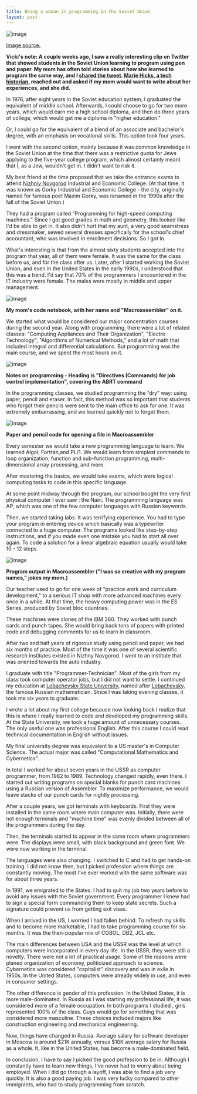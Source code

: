 ```yaml
---
title: Being a woman in programming in the Soviet Union
layout: post
---
```

![image](https://raw.githubusercontent.com/veekaybee/veekaybee.github.io/master/images/programmers.jpg)

[Image source.](http://zavodfoto.livejournal.com/2908010.html) 

**Vicki's note: A couple weeks ago, I saw a really interesting clip on Twitter that showed students in the Soviet Union learning to program using pen and paper. My mom has often told stories about how she learned to program the same way, and I [shared the tweet](https://twitter.com/TheEliselise/status/830606510413725696).  [Marie Hicks, a tech historian,](http://mariehicks.net/) reached out and asked if my mom would want to write about her experiences, and she did.**


In 1976, after eight years in the Soviet education system, I graduated the equivalent of middle school. Afterwards, I could choose to go for two more years, which would earn me a high school diploma, and then do three years of college, which would get me a diploma in "higher education."

Or, I could go for the equivalent of a blend of an associate and bachelor's degree, with an emphasis on vocational skills. This option took four years. 

I went with the second option, mainly because it was common knowledge in the Soviet Union at the time that there was a restrictive quota for Jews applying to the five-year college program, which almost certainly meant that I, as a Jew, wouldn't get in. I didn't want to risk it. 

My best friend at the time proposed that we take the entrance exams to attend [Nizhniy Novgorod](https://en.wikipedia.org/wiki/Nizhny_Novgorod) Industrial and Economic College. (At that time, it was known as Gorky Industrial and Economic College - the city, originally named for famous poet Maxim Gorky, was renamed in the 1990s after the fall of the Soviet Union.) 

They had a program called "Programming for high-speed computing machines." Since I got good grades in math and geometry, this looked like I'd be able to get in. It also didn't hurt that my aunt, a very good seamstress and dressmaker, sewed several dresses specifically for the school's chief accountant, who was involved in enrollment decisions. So I got in. 

What's interesting is that from the almost sixty students accepted into the program that year, all of them were female. It was the same for the class before us, and for the class after us. Later, after I started working the Soviet Union, and even in the United States in the early 1990s, I understood that this was a trend. I'd say that 70% of the programmers I encountered in the IT industry were female. The males were mostly in middle and upper management.

![image](https://raw.githubusercontent.com/veekaybee/veekaybee.github.io/master/images/code_notebooks.jpg)

**My mom's code notebook, with her name and  "Macroassembler" on it.**

We started what would be considered our major concentration courses during the second year. Along with programming, there were a lot of related classes: "Computing Appliances and Their Organization", "Electro Technology", "Algorithms of Numerical Methods," and a lot of math that included integral and differential calculations. But programming was the main course, and we spent the most hours on it. 

![image](https://raw.githubusercontent.com/veekaybee/veekaybee.github.io/master/images/codenotes.jpg)

**Notes on programming - Heading is "Directives (Commands) for job control implementation", covering the ABRT command**

In the programming classes, we studied programming the “dry” way: using paper, pencil and eraser. In fact, this method was so important that students who forgot their pencils were sent to the main office to ask for one. It was extremely embarrassing, and we learned quickly not to forget them. 

![image](https://raw.githubusercontent.com/veekaybee/veekaybee.github.io/master/images/program_written.jpg)

**Paper and pencil code for opening a file in Macroassembler** 

Every semester we would take a new programming language to learn. We learned Algol, Fortran,and  PL/1. We would learn from simplest commands to loop organization, function and sub-function programming, multi-dimensional array processing, and more. 

After mastering the basics, we would take exams, which were logical computing tasks to code in this specific language.

At some point midway through the program, our school bought the very first physical computer I ever saw : the Nairi. The programming language was AP, which was one of the few computer languages with Russian keywords. 

Then, we started taking labs. It was terrifying experience. You had to type your program in entering device which basically was a typewriter connected to a huge computer. The programs looked like step-by-step instructions,   and if you made even one mistake you had to start all over again. To code a solution for a linear algebraic equation usually would take 10 - 12 steps. 


![image](https://raw.githubusercontent.com/veekaybee/veekaybee.github.io/master/images/program.jpg)

**Program output in Macroassembler ("I was so creative with my program names," jokes my mom.)**


Our teacher used to go for one week of "practice work and curriculum development," to a serious IT shop with more advanced machines every once in a while. At that time, the heavy computing power was in the ES Series, produced by Soviet bloc countries. 

These machines were clones of the IBM 360. They worked with punch cards and punch tapes. She would bring back tons of papers with printed code and debugging comments for us to learn in classroom. 

After two and half years of rigorous study using pencil and paper, we had six months of practice. Most of the time it was one of several scientific research institutes existed in Nizhny Novgorod. I went to an institute that was oriented towards the auto industry. 

I graduate with title "Programmer-Technician". Most of the girls from my class took computer operator jobs, but I did not want to settle. I continued my education at [Lobachevsky State University](http://eng.unn.ru/), named after [Lobachevsky](https://en.wikipedia.org/wiki/Nikolai_Lobachevsky), the famous Russian mathematician.  Since I was taking evening classes, it took me six years to graduate. 

I wrote a lot about my first college because now looking back I realize that this is where I really learned to code and developed my programming skills. At the State University, we took a huge amount of unnecessary courses. The only useful one was professional English. After this course I could read technical documentation in English without issues.

My final university degree was equivalent to a US master's in Computer Science. The actual major was called "Computational Mathematics and Cybernetics".

In total I worked for about seven years in the USSR as computer programmer, from 1982 to 1989. Technology changed rapidly, even there. I started out writing programs on special blanks for punch card machines using a Russian version of Assembler. To maximize performance, we would leave stacks of our punch cards for nightly processing. 

After a couple years, we got terminals with keyboards. First they were installed in the same room where main computer was. Initially, there were not enough terminals and "machine time" was evenly divided between all of the programmers during the day.

Then, the terminals started to appear in the same room where programmers were. The displays were small, with black background and green font. We were now working in the terminal. 

The languages were also changing. I switched to C and had to get hands-on training. I did not know then, but I picked profession where things are constantly moving. The most I've ever worked with the same software was for about three years. 

In 1991, we emigrated to the States. I had to quit my job two years before to avoid any issues with the Soviet government. Every programmer I knew had to sign a special form commanding them to keep state secrets. Such a signature could prevent us from getting exit visas.

When I arrived in the US, I worried I had fallen behind. To refresh my skills and to become more marketable, I had to take programming course for six months. It was the then-popular mix of COBOL, DB2, JCL etc.  

The main differences between USA and the USSR was the level at which computers were incorporated in every day life. In the USSR, they were still a novelty.  There were not a lot of practical usage. Some of the reasons were  planed  organization of economy, politicized approach to science. Cybernetics was considered "capitalist" discovery and was in exile in 1950s.  In the United States, computers were already widely in use, and even in consumer settings. 

The other difference is gender of this profession. In the United States, it is more male-dominated. In Russia as I was starting my professional life,  it was considered more of a female occupation.  In both programs I studied , girls represented 100% of the class. Guys would go for something that was considered more masculine. These choices included majors like construction engineering and mechanical engineering. 

Now, things have changed in Russia. Average salary for software developer in Moscow is around $21K annually, versus $10K average salary for Russia as a whole. It, like in the United States, has become a male-dominated field.

In conclusion, I have to say I picked the good profession to be in. Although I constantly have to learn new things, I've never had to worry about being employed. When I did go through a layoff, I was able to find a job very quickly. It is also a good paying job. I was very lucky compared to other immigrants, who had to study programming from scratch.

